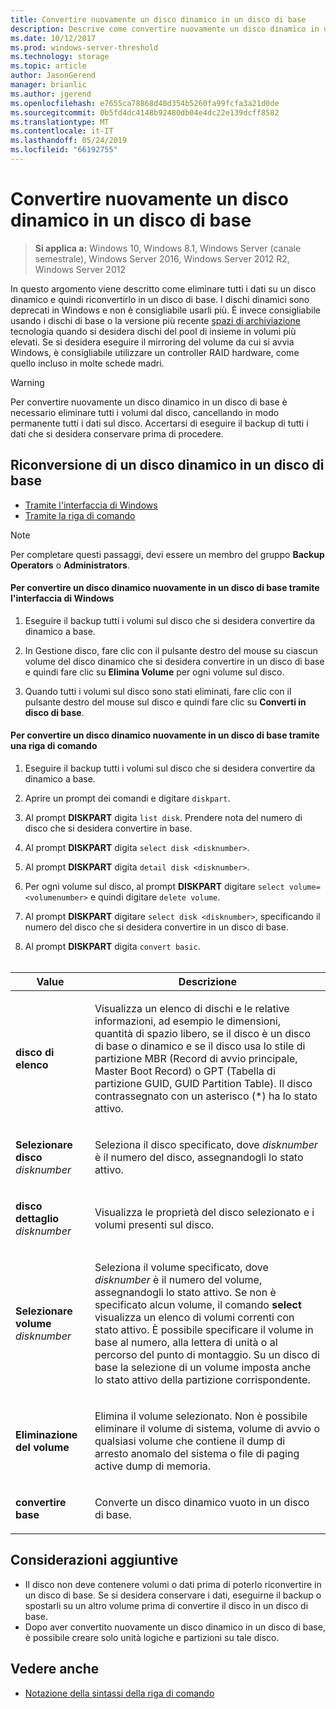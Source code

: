 ```yaml
---
title: Convertire nuovamente un disco dinamico in un disco di base
description: Descrive come convertire nuovamente un disco dinamico in un disco di base.
ms.date: 10/12/2017
ms.prod: windows-server-threshold
ms.technology: storage
ms.topic: article
author: JasonGerend
manager: brianlic
ms.author: jgerend
ms.openlocfilehash: e7655ca78868d40d354b5260fa99fcfa3a21d0de
ms.sourcegitcommit: 0b5fd4dc4148b92480db04e4dc22e139dcff8582
ms.translationtype: MT
ms.contentlocale: it-IT
ms.lasthandoff: 05/24/2019
ms.locfileid: "66192755"
---
```

# <a name="change-a-dynamic-disk-back-to-a-basic-disk"></a>Convertire nuovamente un disco dinamico in un disco di base

> **Si applica a:** Windows 10, Windows 8.1, Windows Server (canale semestrale), Windows Server 2016, Windows Server 2012 R2, Windows Server 2012

In questo argomento viene descritto come eliminare tutti i dati su un disco dinamico e quindi riconvertirlo in un disco di base. I dischi dinamici sono deprecati in Windows e non è consigliabile usarli più. È invece consigliabile usando i dischi di base o la versione più recente [spazi di archiviazione](https://support.microsoft.com/help/12438/windows-10-storage-spaces) tecnologia quando si desidera dischi del pool di insieme in volumi più elevati. Se si desidera eseguire il mirroring del volume da cui si avvia Windows, è consigliabile utilizzare un controller RAID hardware, come quello incluso in molte schede madri.

> [!WARNING]
> Per convertire nuovamente un disco dinamico in un disco di base è necessario eliminare tutti i volumi dal disco, cancellando in modo permanente tutti i dati sul disco. Accertarsi di eseguire il backup di tutti i dati che si desidera conservare prima di procedere.

## <a name="changing-a-dynamic-disk-back-to-a-basic-disk"></a>Riconversione di un disco dinamico in un disco di base

-   [Tramite l'interfaccia di Windows](#to-change-a-dynamic-disk-back-to-a-basic-disk-using-the-windows-interface)
-   [Tramite la riga di comando](#to-change-a-dynamic-disk-back-to-a-basic-disk-using-a-command-line)

> [!NOTE]
> Per completare questi passaggi, devi essere un membro del gruppo **Backup Operators** o **Administrators**.

#### <a name="to-change-a-dynamic-disk-back-to-a-basic-disk-using-the-windows-interface"></a>Per convertire un disco dinamico nuovamente in un disco di base tramite l'interfaccia di Windows

1.  Eseguire il backup tutti i volumi sul disco che si desidera convertire da dinamico a base.

2.  In Gestione disco, fare clic con il pulsante destro del mouse su ciascun volume del disco dinamico che si desidera convertire in un disco di base e quindi fare clic su **Elimina Volume** per ogni volume sul disco.

3.  Quando tutti i volumi sul disco sono stati eliminati, fare clic con il pulsante destro del mouse sul disco e quindi fare clic su **Converti in disco di base**.

#### <a name="to-change-a-dynamic-disk-back-to-a-basic-disk-using-a-command-line"></a>Per convertire un disco dinamico nuovamente in un disco di base tramite una riga di comando

1.  Eseguire il backup tutti i volumi sul disco che si desidera convertire da dinamico a base.

2.  Aprire un prompt dei comandi e digitare `diskpart`.

3.  Al prompt **DISKPART** digita `list disk`. Prendere nota del numero di disco che si desidera convertire in base.

4.  Al prompt **DISKPART** digita `select disk <disknumber>`.

5.  Al prompt **DISKPART** digita `detail disk <disknumber>`.

6.  Per ogni volume sul disco, al prompt **DISKPART** digitare `select volume= <volumenumber>` e quindi digitare `delete volume`.

7.  Al prompt **DISKPART** digitare `select disk <disknumber>`, specificando il numero del disco che si desidera convertire in un disco di base.

8.  Al prompt **DISKPART** digita `convert basic`.
 
<br /> <br />

| Value  | Descrizione |
| --- |---|
| <p>**disco di elenco**</p>                         | <p>Visualizza un elenco di dischi e le relative informazioni, ad esempio le dimensioni, quantità di spazio libero, se il disco è un disco di base o dinamico e se il disco usa lo stile di partizione MBR (Record di avvio principale, Master Boot Record) o GPT (Tabella di partizione GUID, GUID Partition Table). Il disco contrassegnato con un asterisco (*) ha lo stato attivo.</p> |
| <p>**Selezionare disco** <em>disknumber</em></p>   | <p>Seleziona il disco specificato, dove <em>disknumber</em> è il numero del disco, assegnandogli lo stato attivo.</p>  |
| <p>**disco dettaglio** <em>disknumber</em></p>   | <p>Visualizza le proprietà del disco selezionato e i volumi presenti sul disco.</p>  |
| <p>**Selezionare volume** <em>disknumber</em></p> | <p>Seleziona il volume specificato, dove <em>disknumber</em> è il numero del volume, assegnandogli lo stato attivo. Se non è specificato alcun volume, il comando **select** visualizza un elenco di volumi correnti con stato attivo. È possibile specificare il volume in base al numero, alla lettera di unità o al percorso del punto di montaggio. Su un disco di base la selezione di un volume imposta anche lo stato attivo della partizione corrispondente.</p> |
| <p>**Eliminazione del volume**</p>                     | <p>Elimina il volume selezionato. Non è possibile eliminare il volume di sistema, volume di avvio o qualsiasi volume che contiene il dump di arresto anomalo del sistema o file di paging active dump di memoria.</p> |
| <p>**convertire base**</p> | <p>Converte un disco dinamico vuoto in un disco di base.</p>  |

## <a name="additional-considerations"></a>Considerazioni aggiuntive

-   Il disco non deve contenere volumi o dati prima di poterlo riconvertire in un disco di base. Se si desidera conservare i dati, eseguirne il backup o spostarli su un altro volume prima di convertire il disco in un disco di base.
-   Dopo aver convertito nuovamente un disco dinamico in un disco di base, è possibile creare solo unità logiche e partizioni su tale disco.

## <a name="see-also"></a>Vedere anche

-   [Notazione della sintassi della riga di comando](https://technet.microsoft.com/library/cc742449(v=ws.11).aspx)


